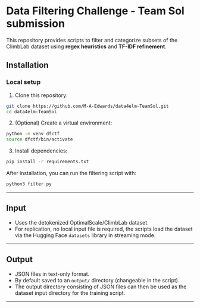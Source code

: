 # Data Filtering Challenge - Team Sol submission

This repository provides scripts to filter and categorize subsets of the ClimbLab dataset using **regex heuristics** and **TF-IDF refinement**.  

## Installation

### Local setup

1. Clone this repository:

```bash
git clone https://github.com/M-A-Edwards/data4elm-TeamSol.git
cd data4elm-TeamSol
```
2. (Optional) Create a virtual environment:
```bash
python -m venv dfctf
source dfctf/bin/activate  
```
3. Install dependencies:
```bash
pip install -r requirements.txt
```
After installation, you can run the filtering script with:
```bash
python3 filter.py
```

---

## Input

- Uses the detokenized OptimalScale/ClimbLab dataset.
- For replication, no local input file is required, the scripts load the dataset via the Hugging Face `datasets` library in streaming mode.

---

## Output

- JSON files in text-only format.
- By default saved to an `output/` directory (changeable in the script).
- The output directory consisting of JSON files can then be used as the dataset input directory for the training script.
  
---

